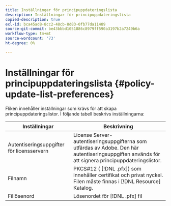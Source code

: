 ```yaml
---
title: Inställningar för principuppdateringslista
description: Inställningar för principuppdateringslista
copied-description: true
exl-id: bca45ad8-8cc2-48cb-8d83-0fb77da11489
source-git-commit: be43bbbd1051886c8979ff590a3197b2a7249b6a
workflow-type: tm+mt
source-wordcount: '73'
ht-degree: 0%

---
```


# Inställningar för principuppdateringslista {#policy-update-list-preferences}

Fliken innehåller inställningar som krävs för att skapa principuppdateringslistor. I följande tabell beskrivs inställningarna:

| Inställningar | Beskrivning |
|---|---|
| Autentiseringsuppgifter för licensservern | License Server-autentiseringsuppgifterna som utfärdas av Adobe. Den här autentiseringsuppgiften används för att signera principuppdateringslistor. |
| Filnamn | PKCS#12 ( [!DNL .pfx]) som innehåller certifikat och privat nyckel. Filen måste finnas i [!DNL Resource] Katalog. |
| Fillösenord | Lösenordet för [!DNL .pfx] fil |
